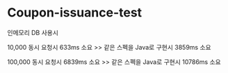 # Coupon-issuance-test

인메모리 DB 사용시

10,000 동시 요청시 633ms 소요 >> 같은 스펙을 Java로 구현시 3859ms 소요

100,000 동시 요청시 6839ms 소요 >> 같은 스펙을 Java로 구현시 10786ms 소요
